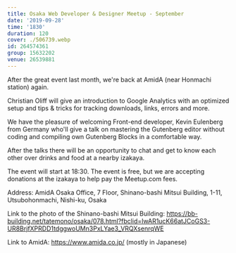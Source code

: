 ```yaml
---
title: Osaka Web Developer & Designer Meetup - September
date: '2019-09-28'
time: '1830'
duration: 120
cover: ./506739.webp
id: 264574361
group: 15632202
venue: 26539881
---
```


After the great event last month, we're back at AmidA (near Honmachi station) again.

Christian Oliff will give an introduction to Google Analytics with an optimized setup and tips & tricks for tracking downloads, links, errors and more.

We have the pleasure of welcoming Front-end developer, Kevin Eulenberg from Germany who'll give a talk on mastering the Gutenberg editor without coding and compiling own Gutenberg Blocks in a comfortable way.

After the talks there will be an opportunity to chat and get to know each other over drinks and food at a nearby izakaya.

The event will start at 18:30. The event is free, but we are accepting donations at the izakaya to help pay the Meetup.com fees.

Address: AmidA Osaka Office, 7 Floor, Shinano-bashi Mitsui Building, 1-11, Utsubohonmachi, Nishi-ku, Osaka

Link to the photo of the Shinano-bashi Mitsui Building: https://bb-building.net/tatemono/osaka/078.html?fbclid=IwAR1ucK66atJCoGS3-UR8BrjfXPRDD1tdggwoUMn3PxLYae3_VRQXsenrqWE

Link to AmidA: https://www.amida.co.jp/ (mostly in Japanese)
